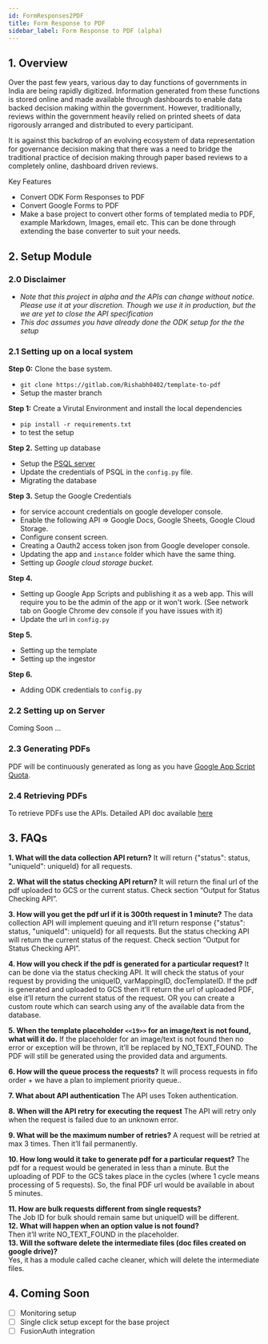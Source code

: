 ```yaml
---
id: FormResponses2PDF
title: Form Response to PDF
sidebar_label: Form Response to PDF (alpha)
---
```


## 1. Overview

Over the past few years, various day to day functions of governments in India are being rapidly digitized. Information generated from these functions is stored online and made available through dashboards to enable data backed decision making within the government. However, traditionally, reviews within the government heavily relied on printed sheets of data rigorously arranged and distributed to every participant.

It is against this backdrop of an evolving ecosystem of data representation for governance decision making that there was a need to bridge the traditional practice of decision making through paper based reviews to a completely online, dashboard driven reviews.

Key Features

- Convert ODK Form Responses to PDF
- Convert Google Forms to PDF
- Make a base project to convert other forms of templated media to PDF, example Markdown, Images, email etc. This can be done through extending the base converter to suit your needs.

## 2. Setup Module

### 2.0 Disclaimer

- _Note that this project in alpha and the APIs can change without notice. Please use it at your discretion. Though we use it in production, but the we are yet to close the API specification_
- _This doc assumes you have already done the ODK setup for the the setup_

### 2.1 Setting up on a local system

**Step 0:** Clone the base system.

- `git clone https://gitlab.com/Rishabh0402/template-to-pdf`
- Setup the master branch

**Step 1:** Create a Virutal Environment and install the local dependencies

- `pip install -r requirements.txt`
- to test the setup

**Step 2.** Setting up database

- Setup the [PSQL server](dSmall)
- Update the credentials of PSQL in the `config.py` file.
- Migrating the database

**Step 3.** Setup the Google Credentials

- for service account credentials on google developer console.
- Enable the following API => Google Docs, Google Sheets, Google Cloud Storage.
- Configure consent screen.
- Creating a Oauth2 access token json from Google developer console.
- Updating the app and `instance` folder which have the same thing.
- Setting up _Google cloud storage bucket._

**Step 4.**

- Setting up Google App Scripts and publishing it as a web app. This will require you to be the admin of the app or it won't work. (See network tab on Google Chrome dev console if you have issues with it)
- Update the url in `config.py`

**Step 5.**

- Setting up the template
- Setting up the ingestor

**Step 6.**

- Adding ODK credentials to `config.py`

### 2.2 Setting up on Server

Coming Soon ...

### 2.3 Generating PDFs

PDF will be continuously generated as long as you have [Google App Script Quota](https://developers.google.com/apps-script/guides/services/quotas).

### 2.4 Retrieving PDFs

To retrieve PDFs use the APIs. Detailed API doc available [here](APIDocPDFGen)

## 3. FAQs

**1. What will the data collection API return?** It will return {"status": status, "uniqueId": uniqueId} for all requests.

**2. What will the status checking API return?** It will return the final url of the pdf uploaded to GCS or the current status. Check section “Output for Status Checking API”.

**3. How will you get the pdf url if it is 300th request in 1 minute?** The data collection API will implement queuing and it’ll return response {"status": status, "uniqueId": uniqueId} for all requests. But the status checking API will return the current status of the request. Check section “Output for Status Checking API”.

**4. How will you check if the pdf is generated for a particular request?** It can be done via the status checking API. It will check the status of your request by providing the uniqueID, varMappingID, docTemplateID. If the pdf is generated and uploaded to GCS then it’ll return the url of uploaded PDF, else it’ll return the current status of the request. OR you can create a custom route which can search using any of the available data from the database.

**5. When the template placeholder `<<19>>` for an image/text is not found, what will it do.** If the placeholder for an image/text is not found then no error or exception will be thrown, it’ll be replaced by NO_TEXT_FOUND. The PDF will still be generated using the provided data and arguments.

**6. How will the queue process the requests?** It will process requests in fifo order + we have a plan to implement priority queue..

**7. What about API authentication** The API uses Token authentication.

**8. When will the API retry for executing the request** The API will retry only when the request is failed due to an unknown error.

**9. What will be the maximum number of retries?** A request will be retried at max 3 times. Then it’ll fail permanently.

**10. How long would it take to generate pdf for a particular request?** The pdf for a request would be generated in less than a minute. But the uploading of PDF to the GCS takes place in the cycles (where 1 cycle means processing of 5 requests). So, the final PDF url would be available in about 5 minutes.

**11. How are bulk requests different from single requests?**  
 The Job ID for bulk should remain same but uniqueID will be different.   
**12. What will happen when an option value is not found?**  
 Then it’ll write NO_TEXT_FOUND in the placeholder.   
**13. Will the software delete the intermediate files (doc files created on google drive)?**   
 Yes, it has a module called cache cleaner, which will delete the intermediate files.

## 4. Coming Soon

- [ ] Monitoring setup
- [ ] Single click setup except for the base project
- [ ] FusionAuth integration
